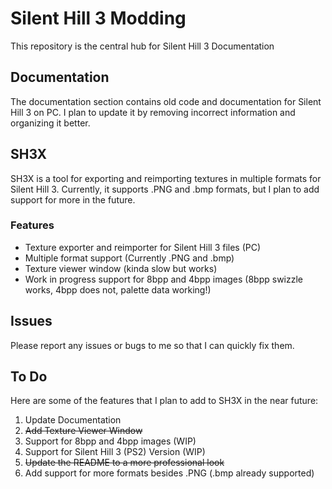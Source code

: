 # Silent Hill 3 Modding

This repository is the central hub for Silent Hill 3 Documentation

## Documentation

The documentation section contains old code and documentation for Silent Hill 3 on PC. I plan to update it by removing incorrect information and organizing it better.

## SH3X

SH3X is a tool for exporting and reimporting textures in multiple formats for Silent Hill 3. Currently, it supports .PNG and .bmp formats, but I plan to add support for more in the future.

### Features

- Texture exporter and reimporter for Silent Hill 3 files (PC)
- Multiple format support (Currently .PNG and .bmp)
- Texture viewer window (kinda slow but works)
- Work in progress support for 8bpp and 4bpp images (8bpp swizzle works, 4bpp does not, palette data working!)

## Issues

Please report any issues or bugs to me so that I can quickly fix them.

## To Do

Here are some of the features that I plan to add to SH3X in the near future:

1. Update Documentation
2. ~~Add Texture Viewer Window~~
3. Support for 8bpp and 4bpp images (WIP)
4. Support for Silent Hill 3 (PS2) Version (WIP)
5. ~~Update the README to a more professional look~~
6. Add support for more formats besides .PNG (.bmp already supported)
